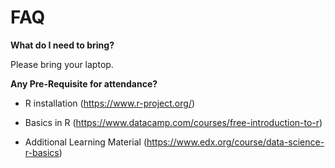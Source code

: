 # FAQ

**What do I need to bring?**

Please bring your laptop.

**Any Pre-Requisite for attendance?**

* R installation (https://www.r-project.org/)

* Basics in R (https://www.datacamp.com/courses/free-introduction-to-r)

* Additional Learning Material (https://www.edx.org/course/data-science-r-basics) 

